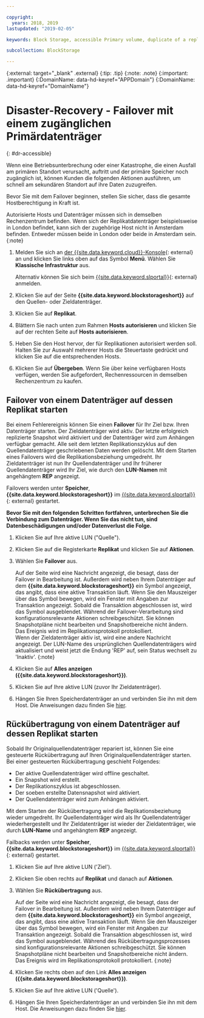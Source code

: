 ```yaml
---

copyright:
  years: 2018, 2019
lastupdated: "2019-02-05"

keywords: Block Storage, accessible Primary volume, duplicate of a replica volume, Disaster Recovery, volume duplication, replication, failover, failback

subcollection: BlockStorage

---
```

{:external: target="_blank" .external}
{:tip: .tip}
{:note: .note}
{:important: .important}
{:DomainName: data-hd-keyref="APPDomain"}
{:DomainName: data-hd-keyref="DomainName"}

# Disaster-Recovery - Failover mit einem zugänglichen Primärdatenträger
{: #dr-accessible}

Wenn eine Betriebsunterbrechung oder einer Katastrophe, die einen Ausfall am primären Standort verursacht, auftritt und der primäre Speicher noch zugänglich ist, können Kunden die folgenden Aktionen ausführen, um schnell am sekundären Standort auf ihre Daten zuzugreifen.

Bevor Sie mit dem Failover beginnen, stellen Sie sicher, dass die gesamte Hostberechtigung in Kraft ist.

Autorisierte Hosts und Datenträger müssen sich in demselben Rechenzentrum befinden. Wenn sich der Replikatdatenträger beispielsweise in London befindet, kann sich der zugehörige Host nicht in Amsterdam befinden. Entweder müssen beide in London oder beide in Amsterdam sein.
{:note}

1. Melden Sie sich an [der {{site.data.keyword.cloud}}-Konsole](https://{DomainName}/catalog){: external} an und klicken Sie links oben auf das Symbol **Menü**. Wählen Sie **Klassische Infrastruktur** aus.


   Alternativ können Sie sich beim [{{site.data.keyword.slportal}}](https://control.softlayer.com/){: external} anmelden.
2. Klicken Sie auf der Seite **{{site.data.keyword.blockstorageshort}}** auf den Quellen- oder Zieldatenträger.
3. Klicken Sie auf **Replikat**.
4. Blättern Sie nach unten zum Rahmen **Hosts autorisieren** und klicken Sie auf der rechten Seite auf **Hosts autorisieren**.
5. Heben Sie den Host hervor, der für Replikationen autorisiert werden soll. Halten Sie zur Auswahl mehrerer Hosts die Steuertaste gedrückt und klicken Sie auf die entsprechenden Hosts.
6. Klicken Sie auf **Übergeben**. Wenn Sie über keine verfügbaren Hosts verfügen, werden Sie aufgefordert, Rechenressourcen in demselben Rechenzentrum zu kaufen.


## Failover von einem Datenträger auf dessen Replikat starten

Bei einem Fehlerereignis können Sie einen **Failover** für Ihr Ziel bzw. Ihren Datenträger starten. Der Zieldatenträger wird aktiv. Der letzte erfolgreich replizierte Snapshot wird aktiviert und der Datenträger wird zum Anhängen verfügbar gemacht. Alle seit dem letzten Replikationszyklus auf den Quellendatenträger geschriebenen Daten werden gelöscht. Mit dem Starten eines Failovers wird die Replikationsbeziehung umgedreht. Ihr Zieldatenträger ist nun Ihr Quellendatenträger und Ihr früherer Quellendatenträger wird Ihr Ziel, wie durch den **LUN-Namen** mit angehängtem **REP** angezeigt.

Failovers werden unter **Speicher**, **{{site.data.keyword.blockstorageshort}}** im [{{site.data.keyword.slportal}}](https://control.softlayer.com/){: external} gestartet.

**Bevor Sie mit den folgenden Schritten fortfahren, unterbrechen Sie die Verbindung zum Datenträger. Wenn Sie das nicht tun, sind Datenbeschädigungen und/oder Datenverlust die Folge.**

1. Klicken Sie auf Ihre aktive LUN ("Quelle").
2. Klicken Sie auf die Registerkarte **Replikat** und klicken Sie auf **Aktionen**.
3. Wählen Sie **Failover** aus.

   Auf der Seite wird eine Nachricht angezeigt, die besagt, dass der Failover in Bearbeitung ist. Außerdem wird neben Ihrem Datenträger auf dem **{{site.data.keyword.blockstorageshort}}** ein Symbol angezeigt, das angibt, dass eine aktive Transaktion läuft. Wenn Sie den Mauszeiger über das Symbol bewegen, wird ein Fenster mit Angaben zur Transaktion angezeigt. Sobald die Transaktion abgeschlossen ist, wird das Symbol ausgeblendet. Während der Failover-Verarbeitung sind konfigurationsrelevante Aktionen schreibgeschützt. Sie können Snapshotpläne nicht bearbeiten und Snapshotbereiche nicht ändern. Das Ereignis wird im Replikationsprotokoll protokolliert.<br/> Wenn der Zieldatenträger aktiv ist, wird eine andere Nachricht angezeigt. Der LUN-Name des ursprünglichen Quellendatenträgers wird aktualisiert und weist jetzt die Endung 'REP' auf, sein Status wechselt zu 'Inaktiv'.
   {:note}
4. Klicken Sie auf **Alles anzeigen ({{site.data.keyword.blockstorageshort}})**.
5. Klicken Sie auf Ihre aktive LUN (zuvor Ihr Zieldatenträger).
6. Hängen Sie Ihren Speicherdatenträger an und verbinden Sie ihn mit dem Host. Die Anweisungen dazu finden Sie [hier](/docs/infrastructure/BlockStorage?topic=BlockStorage-orderingthroughConsole).


## Rückübertragung von einem Datenträger auf dessen Replikat starten

Sobald Ihr Originalquellendatenträger repariert ist, können Sie eine gesteuerte Rückübertragung auf Ihren Originalquellendatenträger starten. Bei einer gesteuerten Rückübertragung geschieht Folgendes:

- Der aktive Quellendatenträger wird offline geschaltet.
- Ein Snapshot wird erstellt.
- Der Replikationszyklus ist abgeschlossen.
- Der soeben erstellte Datensnapshot wird aktiviert.
- Der Quellendatenträger wird zum Anhängen aktiviert.

Mit dem Starten der Rückübertragung wird die Replikationsbeziehung wieder umgedreht. Ihr Quellendatenträger wird als Ihr Quellendatenträger wiederhergestellt und Ihr Zieldatenträger ist wieder der Zieldatenträger, wie durch **LUN-Name** und angehängtem **REP** angezeigt.

Failbacks werden unter **Speicher**, **{{site.data.keyword.blockstorageshort}}** im [{{site.data.keyword.slportal}}](https://control.softlayer.com/){: external} gestartet.

1. Klicken Sie auf Ihre aktive LUN ('Ziel').
2. Klicken Sie oben rechts auf **Replikat** und danach auf **Aktionen**.
3. Wählen Sie **Rückübertragung** aus.

   Auf der Seite wird eine Nachricht angezeigt, die besagt, dass der Failover in Bearbeitung ist. Außerdem wird neben Ihrem Datenträger auf dem **{{site.data.keyword.blockstorageshort}}** ein Symbol angezeigt, das angibt, dass eine aktive Transaktion läuft. Wenn Sie den Mauszeiger über das Symbol bewegen, wird ein Fenster mit Angaben zur Transaktion angezeigt. Sobald die Transaktion abgeschlossen ist, wird das Symbol ausgeblendet. Während des Rückübertragungsprozesses sind konfigurationsrelevante Aktionen schreibgeschützt. Sie können Snapshotpläne nicht bearbeiten und Snapshotbereiche nicht ändern. Das Ereignis wird im Replikationsprotokoll protokolliert.
   {:note}
4. Klicken Sie rechts oben auf den Link **Alles anzeigen ({{site.data.keyword.blockstorageshort}})**.
5. Klicken Sie auf Ihre aktive LUN ('Quelle').
6. Hängen Sie Ihren Speicherdatenträger an und verbinden Sie ihn mit dem Host. Die Anweisungen dazu finden Sie [hier](/docs/infrastructure/BlockStorage?topic=BlockStorage-orderingthroughConsole).

